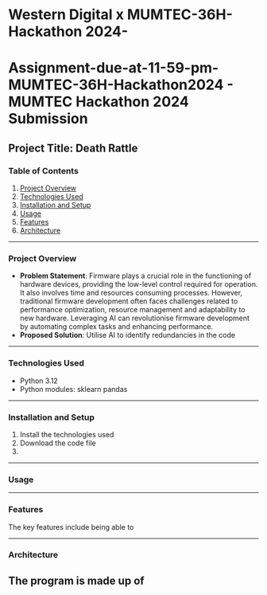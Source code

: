 # Western Digital x MUMTEC-36H-Hackathon 2024-
# Assignment-due-at-11-59-pm-MUMTEC-36H-Hackathon2024 - MUMTEC Hackathon 2024 Submission

## Project Title: Death Rattle

### Table of Contents
1. [Project Overview](#project-overview)
2. [Technologies Used](#technologies-used)
3. [Installation and Setup](#installation-and-setup)
4. [Usage](#usage)
5. [Features](#features)
6. [Architecture](#architecture)

---

### Project Overview

- **Problem Statement**: Firmware plays a crucial role in the functioning of hardware devices, providing the low-level control required for operation. It also involves time and resources consuming processes. However, traditional firmware development often faces challenges related to performance optimization,  resource management and adaptability to new hardware. Leveraging AI can revolutionise firmware development by automating complex tasks and enhancing performance.
- **Proposed Solution**: Utilise AI to identify redundancies in the code

---

### Technologies Used

- Python 3.12
- Python modules:
    sklearn
    pandas

---

### Installation and Setup
1. Install the technologies used
2. Download the code file
3. 

---

### Usage


---

### Features
The key features include being able to 

---

### Architecture
The program is made up of 
---
